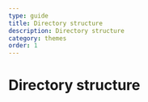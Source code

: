 ```yaml
---
type: guide
title: Directory structure
description: Directory structure
category: themes
order: 1
---
```


# Directory structure
